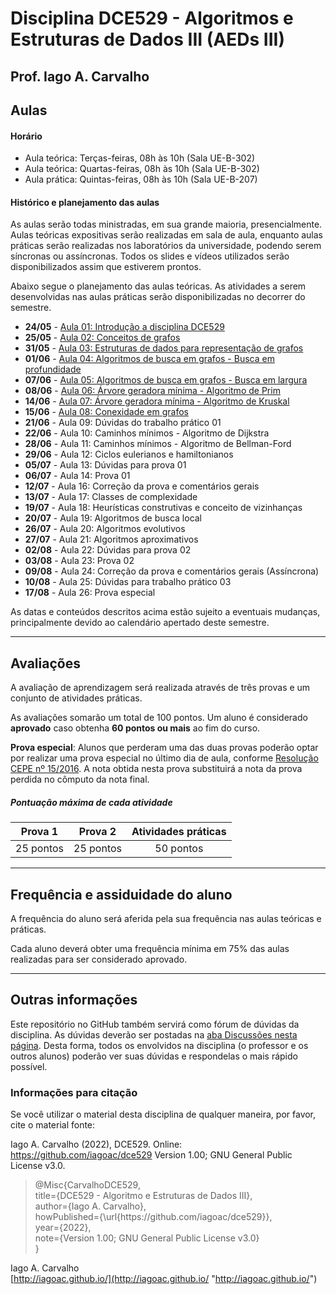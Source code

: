 # Disciplina DCE529 - Algoritmos e Estruturas de Dados III (AEDs III)

## Prof. Iago A. Carvalho

## Aulas

#### Horário

  - Aula teórica: Terças-feiras, 08h às 10h (Sala UE-B-302)
  - Aula teórica: Quartas-feiras, 08h às 10h (Sala UE-B-302)
  - Aula prática: Quintas-feiras, 08h às 10h (Sala UE-B-207)
 
#### Histórico e planejamento das aulas

As aulas serão todas ministradas, em sua grande maioria, presencialmente. Aulas teóricas expositivas serão realizadas em sala de aula, enquanto aulas práticas serão realizadas nos laboratórios da universidade, podendo serem síncronas ou assíncronas. Todos os slides e vídeos utilizados serão disponibilizados assim que estiverem prontos.

Abaixo segue o planejamento das aulas teóricas. As atividades a serem desenvolvidas nas aulas práticas serão disponibilizadas no decorrer do semestre.

  - **24/05** - [Aula 01: Introdução a disciplina DCE529](https://github.com/leonardo-pessoa/dce529/blob/main/aulas/pdf/aula02_conceitos_de_grafos.pdf)
  - **25/05** - [Aula 02: Conceitos de grafos](https://github.com/leonardo-pessoa/dce529/blob/main/aulas/pdf/aula02_conceitos_de_grafos.pdf)
  - **31/05** - [Aula 03: Estruturas de dados para representação de grafos](https://github.com/leonardo-pessoa/dce529/blob/main/aulas/pdf/aula02_conceitos_de_grafos.pdf)
  - **01/06** - [Aula 04: Algoritmos de busca em grafos - Busca em profundidade](https://github.com/leonardo-pessoa/dce529/blob/main/aulas/pdf/aula04_busca_profundidade.pdf)
  - **07/06** - [Aula 05: Algoritmos de busca em grafos - Busca em largura](https://github.com/leonardo-pessoa/dce529/blob/main/aulas/pdf/aula05_busca_largura.pdf)
  - **08/06** - [Aula 06: Árvore geradora mínima - Algoritmo de Prim](https://github.com/leonardo-pessoa/dce529/blob/main/aulas/pdf/aula06_prim.pdf)
  - **14/06** - [Aula 07: Árvore geradora mínima - Algoritmo de Kruskal](https://github.com/leonardo-pessoa/dce529/blob/main/aulas/pdf/aula07_kruskal.pdf)
  - **15/06** - [Aula 08: Conexidade em grafos](https://github.com/leonardo-pessoa/dce529/blob/main/aulas/pdf/aula08_conectividade.pdf)
  - **21/06** - Aula 09: Dúvidas do trabalho prático 01
  - **22/06** - Aula 10: Caminhos mínimos - Algoritmo de Dijkstra
  - **28/06** - Aula 11: Caminhos mínimos - Algoritmo de Bellman-Ford
  - **29/06** - Aula 12: Ciclos eulerianos e hamiltonianos
  - **05/07** - Aula 13: Dúvidas para prova 01
  - **06/07** - Aula 14: Prova 01
  - **12/07** - Aula 16: Correção da prova e comentários gerais
  - **13/07** - Aula 17: Classes de complexidade
  - **19/07** - Aula 18: Heurísticas construtivas e conceito de vizinhanças
  - **20/07** - Aula 19: Algoritmos de busca local
  - **26/07** - Aula 20: Algoritmos evolutivos
  - **27/07** - Aula 21: Algoritmos aproximativos
  - **02/08** - Aula 22: Dúvidas para prova 02
  - **03/08** - Aula 23: Prova 02
  - **09/08** - Aula 24: Correção da prova e comentários gerais (Assíncrona)
  - **10/08** - Aula 25: Dúvidas para trabalho prático 03
  - **17/08** - Aula 26: Prova especial

As datas e conteúdos descritos acima estão sujeito a eventuais mudanças, principalmente devido ao calendário apertado deste semestre. 

---

## Avaliações

A avaliação de aprendizagem será realizada através de três provas e um conjunto de atividades práticas.

As avaliações somarão um total de 100 pontos. Um aluno é considerado **aprovado** caso obtenha **60 pontos ou mais** ao fim do curso.

**Prova especial**: Alunos que perderam uma das duas provas poderão optar por realizar uma prova especial no último dia de aula, conforme [Resolução CEPE nº 15/2016](https://www.unifal-mg.edu.br/portal/wp-content/uploads/sites/52/2019/07/15-2016-aprova-Reg.-Geral-Cursos-de-gradua%C3%A7%C3%A3o-11935-8-alterada-pela-016-2019-vide-res-020-2019.pdf "Resolução CEPE nº 15/2016"). A nota obtida nesta prova substituirá a nota da prova perdida no cômputo da nota final.


##### Pontuação máxima de cada atividade
| Prova 1  | Prova 2  | Atividades práticas | 
| :------------: | :------------: | :------------: |
| 25 pontos  | 25 pontos  | 50 pontos  |

---

## Frequência e assiduidade do aluno

A frequência do aluno será aferida pela sua frequência nas aulas teóricas e práticas.

Cada aluno deverá obter uma frequência mínima em 75% das aulas realizadas para ser considerado aprovado. 

---

## Outras informações

Este repositório no GitHub também servirá como fórum de dúvidas da disciplina. As dúvidas deverão ser postadas na [aba Discussões nesta página](https://github.com/iagoac/dce529/discussions). Desta forma, todos os envolvidos na disciplina (o professor e os outros alunos) poderão ver suas dúvidas e respondelas o mais rápido possível.

### Informações para citação

Se você utilizar o material desta disciplina de qualquer maneira, por favor, cite o material fonte:

Iago A. Carvalho (2022), DCE529. Online: https://github.com/iagoac/dce529 Version 1.00; GNU General Public License v3.0.


> @Misc{CarvalhoDCE529,  
title={DCE529 - Algoritmo e Estruturas de Dados III},  
author={Iago A. Carvalho},   
howPublished={\url{https&#58;//github\.com/iagoac/dce529}},  
year={2022},  
note={Version 1.00; GNU General Public License v3.0}  
}


Iago A. Carvalho  
[http://iagoac.github.io/](http://iagoac.github.io/ "http://iagoac.github.io/")
